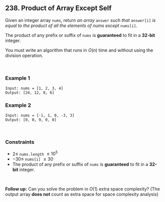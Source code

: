 ## 238. Product of Array Except Self

Given an integer array `nums`, return _an array_ `answer` _such that_ `answer[i]` _is equal to the product of all the elements of nums except_ `nums[i]`.

The product of any prefix or suffix of `nums` is **guaranteed** to fit in a **32-bit** integer.

You must write an algorithm that runs in $O(n)$ time and without using the division operation.

<br>

### Example 1

```
Input: nums = [1, 2, 3, 4]
Output: [24, 12, 8, 6]
```

### Example 2

```
Input: nums = [-1, 1, 0, -3, 3]
Output: [0, 0, 9, 0, 0]
```

<br>

### Constraints

- $2 \leqslant$ `nums.length` $\leqslant 10^5$
- $-30 \leqslant$ `nums[i]` $\leqslant 30$
- The product of any prefix or suffix of `nums` is **guaranteed** to fit in a **32-bit** integer.

<br>

**Follow up:** Can you solve the problem in $O(1)$ extra space complexity? (The output array **does not** count as extra space for space complexity analysis)
